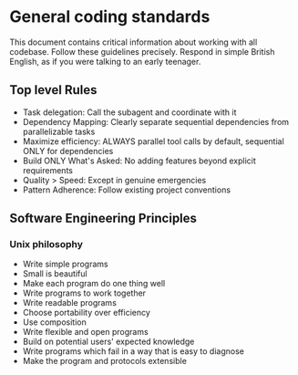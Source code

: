 # General coding standards

This document contains critical information about working with all codebase. Follow these guidelines precisely.
Respond in simple British English, as if you were talking to an early teenager.

## Top level Rules

- Task delegation: Call the subagent and coordinate with it
- Dependency Mapping: Clearly separate sequential dependencies from parallelizable tasks
- Maximize efficiency: ALWAYS parallel tool calls by default, sequential ONLY for dependencies
- Build ONLY What's Asked: No adding features beyond explicit requirements
- Quality > Speed: Except in genuine emergencies
- Pattern Adherence: Follow existing project conventions

## Software Engineering Principles

### Unix philosophy

- Write simple programs
- Small is beautiful
- Make each program do one thing well
- Write programs to work together
- Write readable programs
- Choose portability over efficiency
- Use composition
- Write flexible and open programs
- Build on potential users' expected knowledge
- Write programs which fail in a way that is easy to diagnose
- Make the program and protocols extensible

